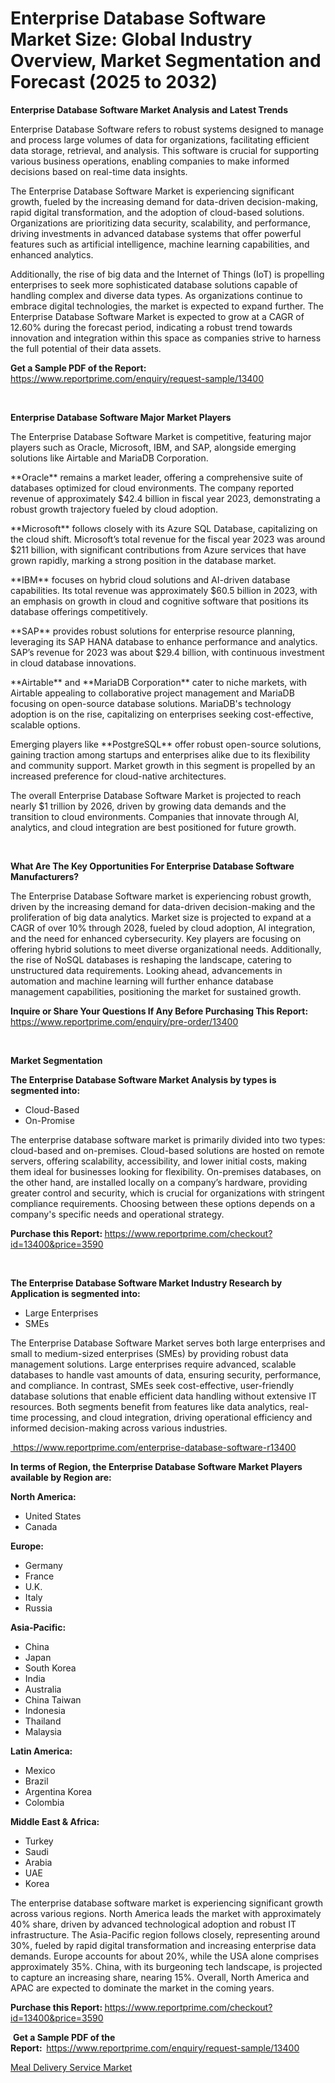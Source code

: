 <p><h1>Enterprise Database Software Market Size: Global Industry Overview, Market Segmentation and Forecast (2025 to 2032)</h1></p><p><strong>Enterprise Database Software Market Analysis and Latest Trends</strong></p>
<p><p>Enterprise Database Software refers to robust systems designed to manage and process large volumes of data for organizations, facilitating efficient data storage, retrieval, and analysis. This software is crucial for supporting various business operations, enabling companies to make informed decisions based on real-time data insights.</p><p>The Enterprise Database Software Market is experiencing significant growth, fueled by the increasing demand for data-driven decision-making, rapid digital transformation, and the adoption of cloud-based solutions. Organizations are prioritizing data security, scalability, and performance, driving investments in advanced database systems that offer powerful features such as artificial intelligence, machine learning capabilities, and enhanced analytics.</p><p>Additionally, the rise of big data and the Internet of Things (IoT) is propelling enterprises to seek more sophisticated database solutions capable of handling complex and diverse data types. As organizations continue to embrace digital technologies, the market is expected to expand further. The Enterprise Database Software Market is expected to grow at a CAGR of 12.60% during the forecast period, indicating a robust trend towards innovation and integration within this space as companies strive to harness the full potential of their data assets.</p></p>
<p><strong>Get a Sample PDF of the Report:&nbsp;</strong> <a href="https://www.reportprime.com/enquiry/request-sample/13400?utm_campaign=2515&utm_medium=2&utm_source=Github&utm_content=ia&utm_term=20032025&utm_id=enterprise-database-software">https://www.reportprime.com/enquiry/request-sample/13400</a></p>
<p>&nbsp;</p>
<p><strong>Enterprise Database Software Major Market Players</strong></p>
<p><p>The Enterprise Database Software Market is competitive, featuring major players such as Oracle, Microsoft, IBM, and SAP, alongside emerging solutions like Airtable and MariaDB Corporation.</p><p>**Oracle** remains a market leader, offering a comprehensive suite of databases optimized for cloud environments. The company reported revenue of approximately $42.4 billion in fiscal year 2023, demonstrating a robust growth trajectory fueled by cloud adoption.</p><p>**Microsoft** follows closely with its Azure SQL Database, capitalizing on the cloud shift. Microsoft’s total revenue for the fiscal year 2023 was around $211 billion, with significant contributions from Azure services that have grown rapidly, marking a strong position in the database market.</p><p>**IBM** focuses on hybrid cloud solutions and AI-driven database capabilities. Its total revenue was approximately $60.5 billion in 2023, with an emphasis on growth in cloud and cognitive software that positions its database offerings competitively.</p><p>**SAP** provides robust solutions for enterprise resource planning, leveraging its SAP HANA database to enhance performance and analytics. SAP’s revenue for 2023 was about $29.4 billion, with continuous investment in cloud database innovations.</p><p>**Airtable** and **MariaDB Corporation** cater to niche markets, with Airtable appealing to collaborative project management and MariaDB focusing on open-source database solutions. MariaDB's technology adoption is on the rise, capitalizing on enterprises seeking cost-effective, scalable options.</p><p>Emerging players like **PostgreSQL** offer robust open-source solutions, gaining traction among startups and enterprises alike due to its flexibility and community support. Market growth in this segment is propelled by an increased preference for cloud-native architectures.</p><p>The overall Enterprise Database Software Market is projected to reach nearly $1 trillion by 2026, driven by growing data demands and the transition to cloud environments. Companies that innovate through AI, analytics, and cloud integration are best positioned for future growth.</p></p>
<p>&nbsp;</p>
<p><strong>What Are The Key Opportunities For Enterprise Database Software Manufacturers?</strong></p>
<p><p>The Enterprise Database Software market is experiencing robust growth, driven by the increasing demand for data-driven decision-making and the proliferation of big data analytics. Market size is projected to expand at a CAGR of over 10% through 2028, fueled by cloud adoption, AI integration, and the need for enhanced cybersecurity. Key players are focusing on offering hybrid solutions to meet diverse organizational needs. Additionally, the rise of NoSQL databases is reshaping the landscape, catering to unstructured data requirements. Looking ahead, advancements in automation and machine learning will further enhance database management capabilities, positioning the market for sustained growth.</p></p>
<p><strong>Inquire or Share Your Questions If Any Before Purchasing This Report:</strong> <a href="https://www.reportprime.com/enquiry/pre-order/13400?utm_campaign=2515&utm_medium=2&utm_source=Github&utm_content=ia&utm_term=20032025&utm_id=enterprise-database-software">https://www.reportprime.com/enquiry/pre-order/13400</a></p>
<p>&nbsp;</p>
<p><strong>Market Segmentation</strong></p>
<p><strong>The Enterprise Database Software Market Analysis by types is segmented into:</strong></p>
<p><ul><li>Cloud-Based</li><li>On-Promise</li></ul></p>
<p><p>The enterprise database software market is primarily divided into two types: cloud-based and on-premises. Cloud-based solutions are hosted on remote servers, offering scalability, accessibility, and lower initial costs, making them ideal for businesses looking for flexibility. On-premises databases, on the other hand, are installed locally on a company’s hardware, providing greater control and security, which is crucial for organizations with stringent compliance requirements. Choosing between these options depends on a company's specific needs and operational strategy.</p></p>
<p><strong>Purchase this Report:&nbsp;</strong><a href="https://www.reportprime.com/checkout?id=13400&price=3590&utm_campaign=2515&utm_medium=2&utm_source=Github&utm_content=ia&utm_term=20032025&utm_id=enterprise-database-software">https://www.reportprime.com/checkout?id=13400&price=3590</a></p>
<p>&nbsp;</p>
<p><strong>The Enterprise Database Software Market Industry Research by Application is segmented into:</strong></p>
<p><ul><li>Large Enterprises</li><li>SMEs</li></ul></p>
<p><p>The Enterprise Database Software Market serves both large enterprises and small to medium-sized enterprises (SMEs) by providing robust data management solutions. Large enterprises require advanced, scalable databases to handle vast amounts of data, ensuring security, performance, and compliance. In contrast, SMEs seek cost-effective, user-friendly database solutions that enable efficient data handling without extensive IT resources. Both segments benefit from features like data analytics, real-time processing, and cloud integration, driving operational efficiency and informed decision-making across various industries.</p></p>
<p><a href="https://www.reportprime.com/enterprise-database-software-r13400?utm_campaign=2515&utm_medium=2&utm_source=Github&utm_content=ia&utm_term=20032025&utm_id=enterprise-database-software">&nbsp;https://www.reportprime.com/enterprise-database-software-r13400</a></p>
<p><strong>In terms of Region, the Enterprise Database Software Market Players available by Region are:</strong></p>
<p>
    <p> <strong> North America: </strong>
        <ul>
            <li>United States</li>
            <li>Canada</li>
        </ul>
        </p> 
    <p> <strong> Europe: </strong>
        <ul>
            <li>Germany</li>
            <li>France</li>
            <li>U.K.</li>
            <li>Italy</li>
            <li>Russia</li>
        </ul>
        </p> 
    <p> <strong> Asia-Pacific: </strong>
        <ul>
            <li>China</li>
            <li>Japan</li>
            <li>South Korea</li>
            <li>India</li>
            <li>Australia</li>
            <li>China Taiwan</li>
            <li>Indonesia</li>
            <li>Thailand</li>
            <li>Malaysia</li>
        </ul>
        </p> 
    <p> <strong> Latin America: </strong>
        <ul>
            <li>Mexico</li>
            <li>Brazil</li>
            <li>Argentina Korea</li>
            <li>Colombia</li>
        </ul>
        </p> 
    <p> <strong> Middle East & Africa: </strong>
        <ul>
            <li>Turkey</li>
            <li>Saudi</li>
            <li>Arabia</li>
            <li>UAE</li>
            <li>Korea</li>
        </ul>
    </p>
    </p>
<p><p>The enterprise database software market is experiencing significant growth across various regions. North America leads the market with approximately 40% share, driven by advanced technological adoption and robust IT infrastructure. The Asia-Pacific region follows closely, representing around 30%, fueled by rapid digital transformation and increasing enterprise data demands. Europe accounts for about 20%, while the USA alone comprises approximately 35%. China, with its burgeoning tech landscape, is projected to capture an increasing share, nearing 15%. Overall, North America and APAC are expected to dominate the market in the coming years.</p></p>
<p><strong>Purchase this Report: </strong><a href="https://www.reportprime.com/checkout?id=13400&price=3590&utm_campaign=2515&utm_medium=2&utm_source=Github&utm_content=ia&utm_term=20032025&utm_id=enterprise-database-software">https://www.reportprime.com/checkout?id=13400&price=3590</a></p>
<p>&nbsp;<strong>Get a Sample PDF of the Report:&nbsp;&nbsp;</strong><a href="https://www.reportprime.com/enquiry/request-sample/13400?utm_campaign=2515&utm_medium=2&utm_source=Github&utm_content=ia&utm_term=20032025&utm_id=enterprise-database-software">https://www.reportprime.com/enquiry/request-sample/13400</a></p>
<p><strong></strong></p>
<p><p><a href="https://github.com/leopardmicheal7019/Market-Research-Report-List-1/blob/main/meal-delivery-service-market.md?utm_campaign=2515&utm_medium=2&utm_source=Github&utm_content=ia&utm_term=20032025&utm_id=enterprise-database-software">Meal Delivery Service Market</a></p></p>
